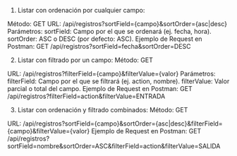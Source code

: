 1. Listar con ordenación por cualquier campo:

Método: GET
URL: /api/registros?sortField={campo}&sortOrder={asc|desc}
Parámetros:
sortField: Campo por el que se ordenará (ej. fecha, hora).
sortOrder: ASC o DESC (por defecto: ASC).
Ejemplo de Request en Postman: GET /api/registros?sortField=fecha&sortOrder=DESC


2. Listar con filtrado por un campo:
Método: GET

URL: /api/registros?filterField={campo}&filterValue={valor}
Parámetros:
filterField: Campo por el que se filtrará (ej. action, nombre).
filterValue: Valor parcial o total del campo.
Ejemplo de Request en Postman: GET /api/registros?filterField=action&filterValue=ENTRADA


3. Listar con ordenación y filtrado combinados:
Método: GET

URL: /api/registros?sortField={campo}&sortOrder={asc|desc}&filterField={campo}&filterValue={valor}
Ejemplo de Request en Postman: GET /api/registros?sortField=nombre&sortOrder=ASC&filterField=action&filterValue=SALIDA

